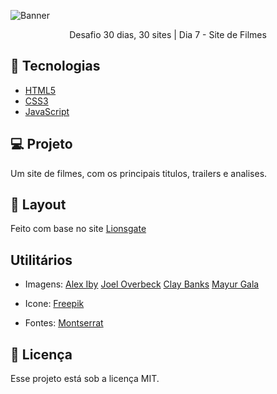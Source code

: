 ![Banner](https://bucket.mlcdn.com/a/714/714749/images/80c7b353c26ccf321d34dcb74337f9417a329cb1.png/279adf531acb3895114a4f539e50d0bd06044c08.png)

<p align="center">Desafio 30 dias, 30 sites | Dia 7 - Site de Filmes</p>

## 🚀 Tecnologias

* [HTML5](https://developer.mozilla.org/pt-BR/docs/Web/HTML)
* [CSS3](https://developer.mozilla.org/pt-BR/docs/Web/CSS)
* [JavaScript](https://developer.mozilla.org/pt-BR/docs/Web/JavaScript)

## 💻 Projeto
Um site de filmes, com os principais titulos, trailers e analises.

## 🎨 Layout
Feito com base no site [Lionsgate](https://www.lionsgate.com/)

## Utilitários
- Imagens:
[Alex Iby](https://unsplash.com/s/photos/couple?utm_source=unsplash&amp;utm_medium=referral&amp;utm_content=creditCopyText)
[Joel Overbeck](https://unsplash.com/s/photos/couple?utm_source=unsplash&amp;utm_medium=referral&amp;utm_content=creditCopyText)
[Clay Banks](https://unsplash.com/s/photos/couple?utm_source=unsplash&amp;utm_medium=referral&amp;utm_content=creditCopyText)
[Mayur Gala](https://unsplash.com/s/photos/couple?utm_source=unsplash&amp;utm_medium=referral&amp;utm_content=creditCopyText)

- Icone: [Freepik](https://www.freepik.com)

- Fontes:  [Montserrat](https://fonts.google.com/specimen/Montserrat)


## 📝 Licença

Esse projeto está sob a licença MIT.
